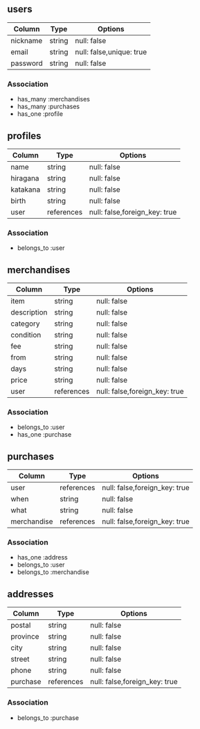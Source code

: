## users
|Column  |Type  |Options                 |
|--------|------|------------------------|
|nickname|string|null: false             |
|email   |string|null: false,unique: true|
|password|string|null: false             |
### Association
- has_many :merchandises
- has_many :purchases
- has_one  :profile


## profiles
|Column  |Type      |Options                      |
|--------|----------|-----------------------------|
|name    |string    |null: false                  |
|hiragana|string    |null: false                  |
|katakana|string    |null: false                  |
|birth   |string    |null: false                  |
|user    |references|null: false,foreign_key: true|
### Association
- belongs_to :user



## merchandises

|Column     |Type      |Options                      |
|-----------|----------|-----------------------------|
|item       |string    |null: false                  |
|description|string    |null: false                  |
|category   |string    |null: false                  |
|condition  |string    |null: false                  |
|fee        |string    |null: false                  |
|from       |string    |null: false                  |
|days       |string    |null: false                  |
|price      |string    |null: false                  |
|user       |references|null: false,foreign_key: true|
### Association
- belongs_to :user
- has_one    :purchase


## purchases
|Column     |Type      |Options                      |
|-----------|----------|-----------------------------|
|user       |references|null: false,foreign_key: true|
|when       |string    |null: false                  |
|what       |string    |null: false                  |
|merchandise|references|null: false,foreign_key: true|
### Association
- has_one    :address
- belongs_to :user
- belongs_to :merchandise



## addresses
|Column  |Type      |Options                      |
|--------|----------|-----------------------------|
|postal  |string    |null: false                  |
|province|string    |null: false                  |
|city    |string    |null: false                  |
|street  |string    |null: false                  |
|phone   |string    |null: false                  |
|purchase|references|null: false,foreign_key: true|
### Association
- belongs_to :purchase